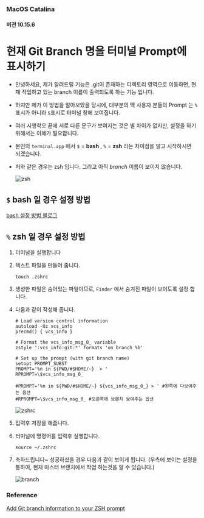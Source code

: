 ### MacOS Catalina

#### 버전 10.15.6

# 현재 Git Branch 명을 터미널 Prompt에 표시하기

- 안녕하세요, 제가 알려드릴 기능은 .git이 존재하는 디렉토리 영역으로 이동하면, 현재 작업하고 있는 branch 이름이 출력되도록 하는 기능 입니다.

- 하지만 제가 이 방법을 알아보았을 당시에, 대부분의 맥 사용자 분들의 Prompt 는 `%`표시가 아니라 `$`표시로 터미널 창에 보여집니다.

- 여러 시행착오 끝에 서로 다른 문구가 보여지는 것은 별 차이가 없지만, 설정을 하기위해서는 이해가 필요합니다.

- 본인의 `terminal.app` 에서 `$` = **bash** , `%` =  **zsh** 라는 차이점을 알고 시작하시면 되겠습니다.

- 저와 같은 경우는 zsh 입니다. 그리고 아직 *branch* 이름이 보이지 않습니다.

  ![zsh](/Users/jinwon-kim/Desktop/3.png)

## `$` bash 일 경우 설정 방법

[bash 설정 방법 블로그](https://uroa.tistory.com/62)



## `%` zsh 일 경우 설정 방법

1. 터미널을 실행합니다

2. 텍스트 파일을 만들어 줍니다.

   ```shell
   touch .zshrc
   ```

3. 생성한 파일은 숨어있는 파일이므로, `Finder` 에서 숨겨진 파일이 보이도록 설정 합니다.

4. 다음과 같이 작성해 줍니다.

   ```shell
   # Load version control information
   autoload -Uz vcs_info
   precmd() { vcs_info }
   
   # Format the vcs_info_msg_0_ variable
   zstyle ':vcs_info:git:*' formats 'on branch %b'
    
   # Set up the prompt (with git branch name)
   setopt PROMPT_SUBST
   PROMPT='%n in ${PWD/#$HOME/~}  > '
   RPROMPT=\$vcs_info_msg_0_ 
   
   #PROMPT='%n in ${PWD/#$HOME/~} ${vcs_info_msg_0_} > ' #왼쪽에 다보여주는 옵션
   #RPROMPT=\$vcs_info_msg_0_ #오른쪽에 브랜치 보여주는 옵션
   ```

   ![zshrc](https://drive.google.com/file/d/137eMkr-uotjVFHGvs0QazUIcPMMPOACM/view?usp=sharing)

5. 입력후 저장을 해줍니다.

6. 터미널에 명령어를 입력후 실행합니다.

   ```shell
   source ~/.zshrc
   ```

7. 축하드립니다~ 성공하셨을 경우 다음과 같이 보이게 됩니다. 
(우측에 보이는 설정을 통하여, 현재 마스터 브랜치에서 작업 하는것을 알 수 있습니다.)
   
   ![branch](/Users/jinwon-kim/Desktop/2.png)

### Reference

[Add Git branch information to your ZSH prompt](https://www.themoderncoder.com/add-git-branch-information-to-your-zsh-prompt/)

